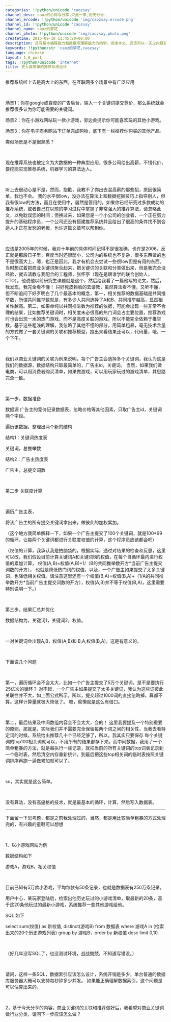 ```yaml
---
categories: !!python/unicode 'caozsay'
channel_desc: caoz的心得与分享,只此一家,别无分号.
channel_ercode: !!python/unicode 'img/caozsay.ercode.png'
channel_id: !!python/unicode 'caozsay'
channel_name: caoz的梦呓
channel_photo: !!python/unicode 'img/caozsay.photo.png'
createtime: 2015-09-10 11:45:20+00:00
description: 具有基本编程能力和数据库理解能力的同学，阅读本文，应该可以一天之内搭建出一套可用的推荐系统。而且，据说，效果应该还不错。
keywords: !!python/str 'caoz的梦呓,caozsay'
language: chinese
layout: 1_0_post
tags: !!python/unicode 'internet'
title: 史上最简单的推荐系统设计
---
```

<div class="rich_media_content" id="js_content">
<p>
         推荐系统听上去是高大上的东西，在互联网多个场景中有广泛应用
        </p>
<p>
<br/>
</p>
<p>
         场景1：你在google或百度的广告后台，输入一个关键词提交竞价，那么系统就会推荐很多认为你可能需要的关键词。
        </p>
<p>
         场景2：你在小游戏网站玩一款小游戏，旁边会提示你可能喜欢玩的其他小游戏。
        </p>
<p>
         场景3：你在电子商务网站下订单完成购物，底下有一栏推荐你购买的其他产品。
        </p>
<p>
         类似场景是不是很熟悉？
        </p>
<p>
<br/>
</p>
<p>
         现在推荐系统也被定义为大数据的一种典型应用，很多公司给出高薪，不惜代价，要挖能实现推荐系统，机器学习的算法达人。
        </p>
<p>
<br/>
</p>
<p>
         听上去很动心是不是，然而，抱歉，我教不了你出去混高薪的那些招，原因很简单，我也不会。 我的水平很low，没办法在算法上和数据挖掘技巧上指导别人，但我有很low的方法，而且在使用中，居然是管用的，如果你已经研究过多款成功的推荐系统，或者自己在以前的学习过程中掌握了非常强大的推荐算法，请忽略此文，以免耽误您的时间；但换过来，如果您是一个小公司的创业者，一个正在努力提升的基础程序员，一个公司还没有搭建推荐系统并且给出了很高的条件找不到合适人才正在发愁的老板，也许这篇文章可以帮到你。
        </p>
<p>
<br/>
</p>
<p>
         应该是2005年的时候，我对十年前的具体时间记得不是很准确，也许是2006，反正就是那段日子里，百度当时还很弱小，公司内的系统也不复杂，很多东西做的也不是很高大上，嗯，也正是因此，我才有机会去尝试一些很low但是有用的东西。 当时想试着把商业关键词聚合起来，把关键词的关联和分类做出来，但是我完全没经验，就去请教与我配合的工程师，张怀亭（现在是跟谁学的联合创始人，CTO）。他说他以前研究生课题就是这个，然后给我看了一篇他写的论文，然后，我发现，我完全看不懂！ 只好死皮赖脸的去请教，虽然算法看不懂，又听不懂，但不断追问下好歹明白了几个最基本的概念，第一，相关推荐的数据基础是共同推举数，所谓共同推举数就是，有多少人共同选择了A和B，共同推举越高，显然相关性越高。第二，如果单纯以共同推举数为推荐的依据，可能会出现一些非常不合理的结果，比如推荐关键词时，相关度未必很高的热门词会占主要位置，推荐游戏时也会出现一水的热门游戏，而不是高度关联的游戏。所以不能完全依赖于推举数。基于这些粗浅的理解，我忽略了其他不懂的部分，用简单粗暴，毫无技术含量的方式做了一套关键词的关联和推荐模型，跑出来看结果还可以，代码量，哦，一个下午。
        </p>
<p>
<br/>
</p>
<p>
         我们以商业关键词的关联为例来说明，每个广告主会选择多个关键词，我认为这是我们的数据源，数据结构只取最简单的，广告主id，关键词。   当然，如果我们做电商，可以用消费者购买清单，如果做游戏，可以用玩家玩过的游戏清单，其思路完全一致。
        </p>
<p>
<br/>
</p>
<p>
         第一步，数据准备
        </p>
<p>
         数据源 广告主的竞价记录数据表，忽略价格等其他因素，只取广告主id，关键词 两个字段。
        </p>
<p>
         遍历该数据，整理出两个新的结构
        </p>
<p>
         结构1：关键词热度表
        </p>
<p>
         关键词，总推举数
        </p>
<p>
         结构2：广告主热度表
        </p>
<p>
         广告主，总提交词数
        </p>
<p>
<br/>
</p>
<p>
         第二步 关联度计算
        </p>
<p>
<br/>
</p>
<p>
         遍历广告主表，
        </p>
<p>
         将该广告主的所有提交关键词拿出来，做彼此的加权累加。
        </p>
<p>
         （这个地方我简单解释一下，如果一个广告主提交了100个关键词，就是100*99的循环，让每两个关键词都进行关联度权值的计算，这个程序员应该都会吧）
        </p>
<p>
         （权值的计算，我承认我是拍脑袋的，根据实际，通过对结果的检查和反思，这里可以改，我们假设目前计算关键词A和关键词B的权值，在每个自循环最内进行权值的累加计算， 权值(A,B)=权值(A,B)+1/（B的共同推举数开方*当前广告主提交词数的开方）， 也就是降低热门词的权值，以及，一个广告主如果提交了太多关键词，也降低相关权值。请注意这里还有一个权值(B,A)=权值(B,A)+（1/A的共同推举数开方*当前广告主提交词数的开方），权值(A,B)并不等于权值(B,A)，这里需要特别说明一下。）
        </p>
<p>
<br/>
</p>
<p>
         第三步，结果汇总并优化
        </p>
<p>
         数据结构为，关键词1，关键词2，权值。
        </p>
<p>
<br/>
</p>
<p>
         一对关键词会出现A,B，权值(A,B)和 B,A,权值(B,A)，这是有意义的。
        </p>
<p>
<br/>
</p>
<p>
         下面说几个问题
        </p>
<p>
<br/>
</p>
<p>
         第一，遍历循环会不会太大，比如一个广告主提交了5万个关键词，是不是要执行25亿次的循环？ 对不起，一个广告主如果提交了太多关键词，我认为这些词彼此关联性并不大，如上面公式所示，所以，提交超过1000词的直接忽略掉，算都不算。这样计算量就极大降低了。 嗯，偷懒就是这么有借口。
        </p>
<p>
<br/>
</p>
<p>
         第二，最后结果及中间数组内容会不会太大，会的！ 这里我要提及一个特别重要的原则，那就是，实际我们并不需要完全保留每两个词之间的相关性，当我去看特定词的时候，系统给出推荐几十个已经足够了，所以，我其实只要保存 每个关键词的top100相关词就可以，不用所有的结果都存下来。而中间数据，我用了一个简单粗暴的方法，就是每执行一些记录，就把当前的所有关键词的top词表记录到一个临时表，然后清空内存重新统计，到最后把这些top相关词的临时表按照关键词排序再跑一遍做累加就可以了。
        </p>
<p>
<br/>
</p>
<p>
         so，其实就是这么简单。
        </p>
<p>
<br/>
</p>
<p>
         没有算法，没有高逼格的技术，就是最基本的循环，计算，然后写入数据表。
        </p>
<hr/>
<p>
         下面留一下思考题，都是之前我处理过的，当然，都是用比较简单粗暴的方式处理完的，有兴趣的童鞋可以想想
         <br/>
</p>
<p>
<br/>
</p>
<p>
         1、以小游戏网站为例
        </p>
<p>
         数据结构如下
        </p>
<p>
         游戏A，游戏B，相关权值
        </p>
<p>
<br/>
</p>
<p>
         目前已知有5万款小游戏，平均每款有50条记录，也就是数据表有250万条记录。
        </p>
<p>
         用户中心，某玩家登陆后，检索出他历史玩过的小游戏清单，取最新的20条，基于这20条他玩过的最新小游戏，系统推荐一些其他游戏给他。
        </p>
<p>
         SQL 如下
        </p>
<p>
         select sum(权值) as 新权值, distinct(游戏B) from 数据表 where 游戏A in (检索出来的20个历史游戏列表) group by 游戏B，order by 新权值 desc limit 0,10.
        </p>
<p>
<br/>
</p>
<p>
         （好几年没写SQL了，也没测试环境，战战兢兢，不知道写错没。）
        </p>
<p>
<br/>
</p>
<p>
         请问，这样一条SQL，数据索引应该怎么设计，系统开销是多少，单台普通的数据库服务器大概可以支持每秒钟多少并发。  如果能正确理解数据索引，这个问题是可以估算出来的。
        </p>
<p>
<br/>
</p>
<p>
         2，基于今天分享的内容，商业关键词的关联和推荐做好后，我希望对商业关键词做行业分类，请问下一步应该怎么做？
        </p>
<p>
<br/>
</p>
<p>
<br/>
</p>
<p>
<br/>
</p>
<p>
<br/>
</p>
</div>